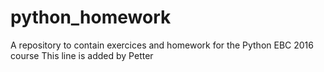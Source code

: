 # python_homework
A repository to contain exercices and homework for the Python EBC 2016 course
This line is added by Petter
